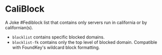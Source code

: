 # CaliBlock
A Joke #Fediblock list that contains only servers run in california or by californian(s).

* `blocklist` contains specific blocked domains.
* `blocklist-fk` contains only the top level of blocked domain. Compatible with FoundKey's wildcard block formatting.